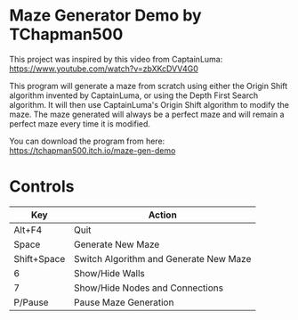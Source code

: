 # Maze Generator Demo by TChapman500
This project was inspired by this video from CaptainLuma:
https://www.youtube.com/watch?v=zbXKcDVV4G0

This program will generate a maze from scratch using either the Origin Shift algorithm invented by
CaptainLuma, or using the Depth First Search algorithm.  It will then use CaptainLuma's Origin
Shift algorithm to modify the maze.  The maze generated will always be a perfect maze and will
remain a perfect maze every time it is modified.

You can download the program from here:
https://tchapman500.itch.io/maze-gen-demo

# Controls
| Key | Action |
| --- | ------ |
| Alt+F4 | Quit |
| Space | Generate New Maze |
| Shift+Space | Switch Algorithm and Generate New Maze |
| 6 | Show/Hide Walls |
| 7 | Show/Hide Nodes and Connections |
| P/Pause | Pause Maze Generation |
